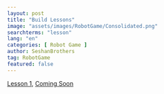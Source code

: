 ```yaml
---
layout: post
title: "Build Lessons"
image: "assets/images/RobotGame/Consolidated.png"
searchterms: "lesson"
lang: "en"
categories: [ Robot Game ]
author: SeshanBrothers
tag: RobotGame
featured: false
---
```




<a href="/translations/en-us/RobotGame/BuildLesson1.pdf">Lesson 1</a>, <a href="/translations/en-us/RobotGame/Lesson2.pdf">Coming Soon </a>

